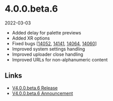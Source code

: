 # 4.0.0.beta.6

2022-03-03

- Added delay for palette previews
- Added XR options
- Fixed bugs [[14052](https://chevereto.com/community/threads/14052), [14141](https://chevereto.com/community/threads/14141), [14064](https://chevereto.com/community/threads/14064), [14060](https://chevereto.com/community/threads/14060)]
- Improved system settings handling
- Improved uploader close handling
- Improved URLs for non-alphanumeric content

## Links

- [V4.0.0.beta.6 Release](https://chevereto.com/community/threads/chevereto-v4-0-0-beta-6.14150/)
- [V4.0.0.beta.6 Announcement](https://chevereto.com/community/threads/chevereto-v4-0-0-beta-6.14081/)
